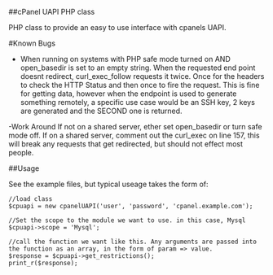 ##cPanel UAPI PHP class

PHP class to provide an easy to use interface with cpanels UAPI.

#Known Bugs

- When running on systems with PHP safe mode turned on AND open_basedir is set to an empty string.
When the requested end point doesnt redirect, curl_exec_follow requests it twice. Once for the headers to check the HTTP Status and then once to fire the request. This is fine for getting data, however when the endpoint is used to generate something remotely, a specific use case would be an SSH key, 2 keys are generated and the SECOND one is returned.

-Work Around
If not on a shared server, ether set open_basedir or turn safe mode off.
If on a shared server, comment out the curl_exec on line 157, this will break any requests that get redirected, but should not effect most people.

##Usage

See the example files, but typical useage takes the form of:

```
//load class
$cpuapi = new cpanelUAPI('user', 'password', 'cpanel.example.com');

//Set the scope to the module we want to use. in this case, Mysql
$cpuapi->scope = 'Mysql';

//call the function we want like this. Any arguments are passed into the function as an array, in the form of param => value.
$response = $cpuapi->get_restrictions(); 
print_r($response);
```
